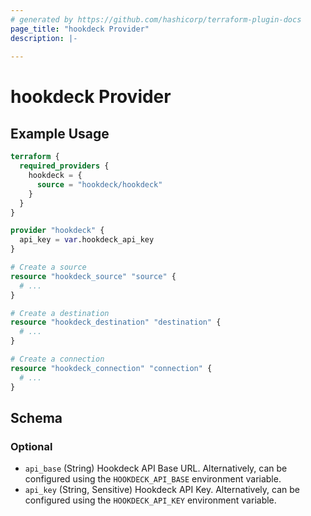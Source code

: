 ```yaml
---
# generated by https://github.com/hashicorp/terraform-plugin-docs
page_title: "hookdeck Provider"
description: |-
  
---
```


# hookdeck Provider



## Example Usage

```terraform
terraform {
  required_providers {
    hookdeck = {
      source = "hookdeck/hookdeck"
    }
  }
}

provider "hookdeck" {
  api_key = var.hookdeck_api_key
}

# Create a source
resource "hookdeck_source" "source" {
  # ...
}

# Create a destination
resource "hookdeck_destination" "destination" {
  # ...
}

# Create a connection
resource "hookdeck_connection" "connection" {
  # ...
}
```

<!-- schema generated by tfplugindocs -->
## Schema

### Optional

- `api_base` (String) Hookdeck API Base URL. Alternatively, can be configured using the `HOOKDECK_API_BASE` environment variable.
- `api_key` (String, Sensitive) Hookdeck API Key. Alternatively, can be configured using the `HOOKDECK_API_KEY` environment variable.
